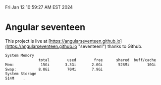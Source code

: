 Fri Jan 12 10:59:27 AM EST 2024

# Angular seventeen


This project is live at [https://angularseventeen.github.io](https://angularseventeen.github.io "seventeen!") thanks to Github.

```bash
System Memory
               total        used        free      shared  buff/cache   available
Mem:            15Gi       3.3Gi       2.0Gi       528Mi        10Gi        11Gi
Swap:          8.0Gi        70Mi       7.9Gi
System Storage
514M	.
```
